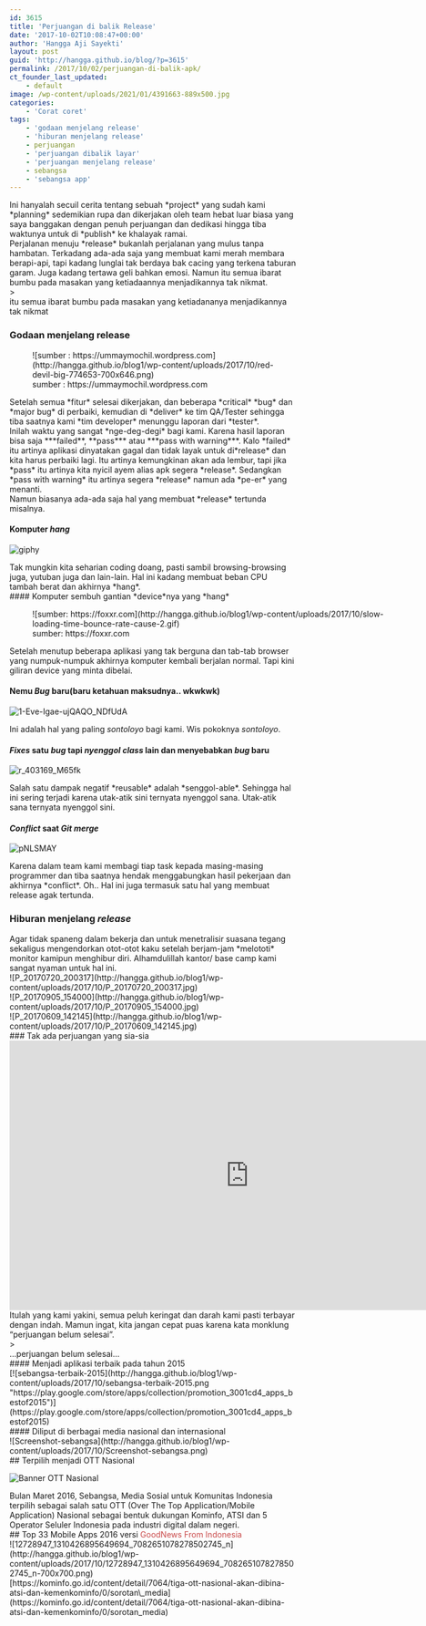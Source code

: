 ```yaml
---
id: 3615
title: 'Perjuangan di balik Release'
date: '2017-10-02T10:08:47+00:00'
author: 'Hangga Aji Sayekti'
layout: post
guid: 'http://hangga.github.io/blog/?p=3615'
permalink: /2017/10/02/perjuangan-di-balik-apk/
ct_founder_last_updated:
    - default
image: /wp-content/uploads/2021/01/4391663-889x500.jpg
categories:
    - 'Corat coret'
tags:
    - 'godaan menjelang release'
    - 'hiburan menjelang release'
    - perjuangan
    - 'perjuangan dibalik layar'
    - 'perjuangan menjelang release'
    - sebangsa
    - 'sebangsa app'
---
```


<div dir="auto">Ini hanyalah secuil cerita tentang sebuah *project* yang sudah kami *planning* sedemikian rupa dan dikerjakan oleh team hebat luar biasa yang saya banggakan dengan penuh perjuangan dan dedikasi hingga tiba waktunya untuk di *publish* ke khalayak ramai.</div><div dir="auto"></div><div dir="auto"></div><div dir="auto" style="text-align: left;">Perjalanan menuju *release* bukanlah perjalanan yang mulus tanpa hambatan. Terkadang ada-ada saja yang membuat kami merah membara berapi-api, tapi kadang lunglai tak berdaya bak cacing yang terkena taburan garam. Juga kadang tertawa geli bahkan emosi. Namun itu semua ibarat bumbu pada masakan yang ketiadaannya menjadikannya tak nikmat.</div><div dir="auto"></div>> <div dir="auto">itu semua ibarat bumbu pada masakan yang ketiadananya menjadikannya tak nikmat</div>


### Godaan menjelang release

<figure aria-describedby="caption-attachment-3654" class="wp-caption aligncenter" id="attachment_3654" style="width: 450px">![sumber : https://ummaymochil.wordpress.com](http://hangga.github.io/blog1/wp-content/uploads/2017/10/red-devil-big-774653-700x646.png)<figcaption class="wp-caption-text" id="caption-attachment-3654">sumber : https://ummaymochil.wordpress.com</figcaption></figure><div dir="auto">Setelah semua *fitur* selesai dikerjakan, dan beberapa *critical* *bug* dan *major bug* di perbaiki, kemudian di *deliver* ke tim QA/Tester sehingga tiba saatnya kami *tim developer* menunggu laporan dari *tester*.</div><div dir="auto">Inilah waktu yang sangat *nge-deg-degi* bagi kami. Karena hasil laporan bisa saja ***failed**, **pass*** atau ***pass with warning***. Kalo *failed* itu artinya aplikasi dinyatakan gagal dan tidak layak untuk di*release* dan kita harus perbaiki lagi. Itu artinya kemungkinan akan ada lembur, tapi jika *pass* itu artinya kita nyicil ayem alias apk segera *release*. Sedangkan *pass with warning* itu artinya segera *release* namun ada *pe-er* yang menanti.</div><div dir="auto"></div><div dir="auto">Namun biasanya ada-ada saja hal yang membuat *release* tertunda misalnya.</div>

#### Komputer *hang*

![giphy](http://hangga.github.io/blog1/wp-content/uploads/2017/10/giphy.gif)

<div dir="auto">Tak mungkin kita seharian coding doang, pasti sambil browsing-browsing juga, yutuban juga dan lain-lain. Hal ini kadang membuat beban CPU tambah berat dan akhirnya *hang*.</div>
#### Komputer sembuh gantian *device*nya yang *hang*

<figure aria-describedby="caption-attachment-3658" class="wp-caption aligncenter" id="attachment_3658" style="width: 640px">![sumber: https://foxxr.com](http://hangga.github.io/blog1/wp-content/uploads/2017/10/slow-loading-time-bounce-rate-cause-2.gif)<figcaption class="wp-caption-text" id="caption-attachment-3658">sumber: https://foxxr.com</figcaption></figure><div dir="auto">Setelah menutup beberapa aplikasi yang tak berguna dan tab-tab browser yang numpuk-numpuk akhirnya komputer kembali berjalan normal. Tapi kini giliran device yang minta dibelai.</div>

#### Nemu *Bug* baru(baru ketahuan maksudnya.. wkwkwk)

![1-Eve-Igae-ujQAQO_NDfUdA](http://hangga.github.io/blog1/wp-content/uploads/2017/10/1-Eve-Igae-ujQAQO_NDfUdA.gif)

Ini adalah hal yang paling *sontoloyo* bagi kami. Wis pokoknya *sontoloyo*.

#### *Fixes* satu *bug* tapi *nyenggol* *class* lain dan menyebabkan *bug* baru

![r_403169_M65fk](http://hangga.github.io/blog1/wp-content/uploads/2017/10/r_403169_M65fk.gif)

<div dir="auto">Salah satu dampak negatif *reusable* adalah *senggol-able*. Sehingga hal ini sering terjadi karena utak-atik sini ternyata nyenggol sana. Utak-atik sana ternyata nyenggol sini.</div>

#### *Conflict* saat *Git merge*

![pNLSMAY](http://hangga.github.io/blog1/wp-content/uploads/2017/10/pNLSMAY.gif)

<div dir="auto">Karena dalam team kami membagi tiap task kepada masing-masing programmer dan tiba saatnya hendak menggabungkan hasil pekerjaan dan akhirnya *conflict*. Oh.. Hal ini juga termasuk satu hal yang membuat release agak tertunda.</div>

### Hiburan menjelang *release*

<div dir="auto"></div><div dir="auto">Agar tidak spaneng dalam bekerja dan untuk menetralisir suasana tegang sekaligus mengendorkan otot-otot kaku setelah berjam-jam *melototi* monitor kamipun menghibur diri. Alhamdulillah kantor/ base camp kami sangat nyaman untuk hal ini.</div><div dir="auto">![P_20170720_200317](http://hangga.github.io/blog1/wp-content/uploads/2017/10/P_20170720_200317.jpg)</div><div dir="auto"></div><div dir="auto">![P_20170905_154000](http://hangga.github.io/blog1/wp-content/uploads/2017/10/P_20170905_154000.jpg)</div><div dir="auto"></div><div dir="auto">![P_20170609_142145](http://hangga.github.io/blog1/wp-content/uploads/2017/10/P_20170609_142145.jpg)</div><div dir="auto"></div>
### Tak ada perjuangan yang sia-sia

<div dir="auto"><iframe allow="accelerometer; autoplay; clipboard-write; encrypted-media; gyroscope; picture-in-picture" allowfullscreen="" frameborder="0" height="473" loading="lazy" src="https://www.youtube.com/embed/Ni8EJP6aIJ8?feature=oembed" title="Memperkenalkan Fitur Sebangsa Versi Terbaru" width="840"></iframe>

</div><div dir="auto">Itulah yang kami yakini, semua peluh keringat dan darah kami pasti terbayar dengan indah. Mamun ingat, kita jangan cepat puas karena kata monklung “perjuangan belum selesai”.</div><div dir="auto"></div>> <div dir="auto">…perjuangan belum selesai…</div>

<div dir="auto"></div>
#### Menjadi aplikasi terbaik pada tahun 2015

<div dir="auto">[![sebangsa-terbaik-2015](http://hangga.github.io/blog1/wp-content/uploads/2017/10/sebangsa-terbaik-2015.png "https://play.google.com/store/apps/collection/promotion_3001cd4_apps_bestof2015")](https://play.google.com/store/apps/collection/promotion_3001cd4_apps_bestof2015)

</div><div dir="auto"></div><div dir="auto"></div>
#### Diliput di berbagai media nasional dan internasional

<div dir="auto">![Screenshot-sebangsa](http://hangga.github.io/blog1/wp-content/uploads/2017/10/Screenshot-sebangsa.png)</div><div dir="auto"></div><div dir="auto">## Terpilih menjadi OTT Nasional

![Banner OTT Nasional](http://hangga.github.io/blog1/wp-content/uploads/2017/10/Banner-OTT-Nasional.jpg)

</div><div dir="auto"><span data-reactid=".0.1.2.2.0.0.0.1.0">Bulan Maret 2016, Sebangsa, Media Sosial untuk Komunitas Indonesia</span>  
<span data-reactid=".0.1.2.2.0.0.0.1.2">terpilih sebagai salah satu OTT (Over The Top Application/Mobile Application) Nasional</span>  
<span data-reactid=".0.1.2.2.0.0.0.1.4">sebagai bentuk dukungan Kominfo, ATSI dan 5 Operator Seluler Indonesia pada industri digital dalam negeri.</span></div><div dir="auto"></div>## Top 33 Mobile Apps 2016 versi <span style="color: #c94949;">GoodNews From Indonesia</span>

<div dir="auto">![12728947_1310426895649694_7082651078278502745_n](http://hangga.github.io/blog1/wp-content/uploads/2017/10/12728947_1310426895649694_7082651078278502745_n-700x700.png)</div><div dir="auto"></div><div dir="auto">[https://kominfo.go.id/content/detail/7064/tiga-ott-nasional-akan-dibina-atsi-dan-kemenkominfo/0/sorotan\_media](https://kominfo.go.id/content/detail/7064/tiga-ott-nasional-akan-dibina-atsi-dan-kemenkominfo/0/sorotan_media)</div><div dir="auto"><https://indosatooredoo.com/id/about-indosat/corporate-profile/press-release/kemkominfo-atsi-indosat-ooredoo-beri-dukungan-pada-ott-karya-putra-putri-indonesia></div>